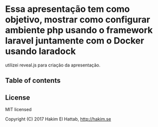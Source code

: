 # Essa apresentação tem como objetivo, mostrar como configurar ambiente php usando o framework laravel juntamente com o Docker usando laradock


utilizei reveal.js para criação da apresentação.

## Table of contents

## License

MIT licensed

Copyright (C) 2017 Hakim El Hattab, http://hakim.se
